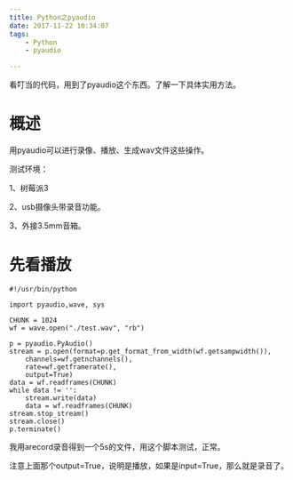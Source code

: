```yaml
---
title: Python之pyaudio
date: 2017-11-22 10:34:07
tags:
	- Python
	- pyaudio

---
```




看叮当的代码，用到了pyaudio这个东西。了解一下具体实用方法。



# 概述

用pyaudio可以进行录像、播放、生成wav文件这些操作。

测试环境：

1、树莓派3

2、usb摄像头带录音功能。

3、外接3.5mm音箱。

# 先看播放

```
#!/usr/bin/python

import pyaudio,wave, sys

CHUNK = 1024
wf = wave.open("./test.wav", "rb") 

p = pyaudio.PyAudio()
stream = p.open(format=p.get_format_from_width(wf.getsampwidth()),
	channels=wf.getnchannels(),
	rate=wf.getframerate(),
	output=True)
data = wf.readframes(CHUNK)
while data != '':
	stream.write(data)
	data = wf.readframes(CHUNK)
stream.stop_stream()
stream.close()
p.terminate()

```

我用arecord录音得到一个5s的文件，用这个脚本测试，正常。

注意上面那个output=True，说明是播放，如果是input=True，那么就是录音了。


